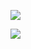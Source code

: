 ![](https://visitor-badge.glitch.me/badge?page_id=Morty-debug/)

![](https://github-readme-stats.vercel.app/api/top-langs/?username=Morty-debug&langs_count=8&theme=radical)
